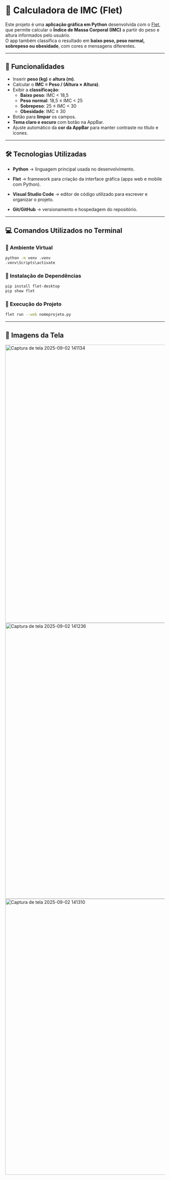 # 🧮 Calculadora de IMC (Flet)

Este projeto é uma **aplicação gráfica em Python** desenvolvida com o [Flet](https://flet.dev/), que permite calcular o **Índice de Massa Corporal (IMC)** a partir do peso e altura informados pelo usuário.  
O app também classifica o resultado em **baixo peso, peso normal, sobrepeso ou obesidade**, com cores e mensagens diferentes.

---

## 🚀 Funcionalidades

- Inserir **peso (kg)** e **altura (m)**.  
- Calcular o **IMC = Peso / (Altura × Altura)**.  
- Exibir a **classificação**:  
  - **Baixo peso**: IMC < 18,5  
  - **Peso normal**: 18,5 ≤ IMC < 25  
  - **Sobrepeso**: 25 ≤ IMC < 30  
  - **Obesidade**: IMC ≥ 30  
- Botão para **limpar** os campos.  
- **Tema claro e escuro** com botão na AppBar.  
- Ajuste automático da **cor da AppBar** para manter contraste no título e ícones.

---

## 🛠️ Tecnologias Utilizadas

* **Python** → linguagem principal usada no desenvolvimento.

* **Flet** → framework para criação da interface gráfica (apps web e mobile com Python).

* **Visual Studio Code** → editor de código utilizado para escrever e organizar o projeto.

* **Git/GitHub** → versionamento e hospedagem do repositório.

---

## 💻 Comandos Utilizados no Terminal

### 🔹 Ambiente Virtual
```bash
python -m venv .venv
.venv\Scripts\activate
```

### 🔹 Instalação de Dependências
```bash
pip install flet-desktop
pip show flet
```

### 🔹 Execução do Projeto
```bash
flet run --web nomeprojeto.py
```

---

## 🌆 Imagens da Tela
<img width="751" height="877" alt="Captura de tela 2025-09-02 141134" src="https://github.com/user-attachments/assets/797584c3-f978-4c8f-acf6-5d407635fb12" />

<img width="751" height="870" alt="Captura de tela 2025-09-02 141236" src="https://github.com/user-attachments/assets/83fb1ee0-f40f-421c-a582-e8d4f3d5e2dc" />

<img width="752" height="870" alt="Captura de tela 2025-09-02 141310" src="https://github.com/user-attachments/assets/91f6b91f-3a33-46c8-93ca-413b61dd47dc" />


